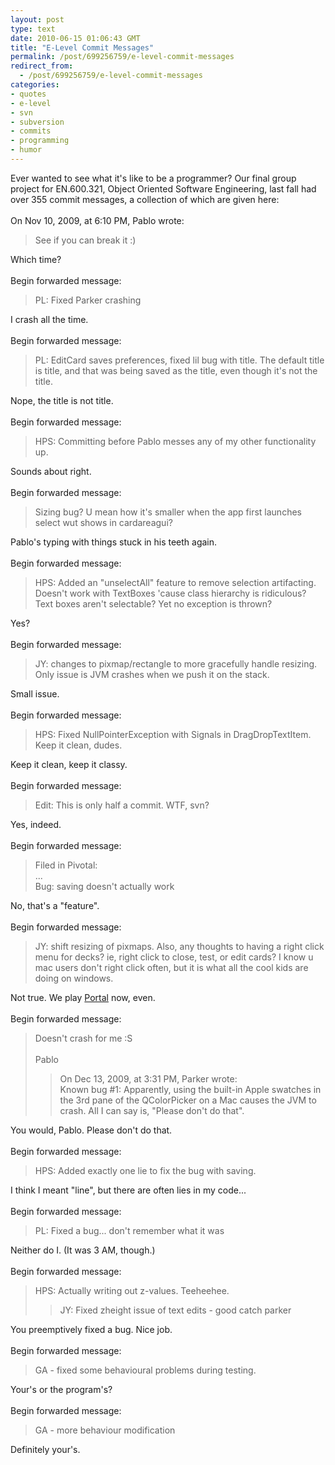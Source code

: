 ```yaml
---
layout: post
type: text
date: 2010-06-15 01:06:43 GMT
title: "E-Level Commit Messages"
permalink: /post/699256759/e-level-commit-messages
redirect_from: 
  - /post/699256759/e-level-commit-messages
categories:
- quotes
- e-level
- svn
- subversion
- commits
- programming
- humor
---
```

Ever wanted to see what it's like to be a programmer? Our final group project for EN.600.321, Object Oriented Software Engineering, last fall had over 355 commit messages, a collection of which are given here:<br>
<br>
On Nov 10, 2009, at 6:10 PM, Pablo wrote:
<blockquote>See if you can break it :)</blockquote>
Which time?<br>
<br>
Begin forwarded message:
<blockquote>PL: Fixed Parker crashing</blockquote>
I crash all the time.<br>
<br>
Begin forwarded message:
<blockquote>PL: EditCard saves preferences, fixed lil bug with title. The default title is title, and that was being saved as the title, even though it's not the title.</blockquote>
Nope, the title is not title.<br>
<br>
Begin forwarded message:
<blockquote>HPS: Committing before Pablo messes any of my other functionality up.</blockquote>
Sounds about right.<br>
<br>
Begin forwarded message:
<blockquote>Sizing bug? U mean how it's smaller when the app first launches
select wut shows in cardareagui?</blockquote>
Pablo's typing with things stuck in his teeth again.<br>
<br>
Begin forwarded message:
<blockquote>HPS: Added an "unselectAll" feature to remove selection artifacting. Doesn't work with TextBoxes 'cause class hierarchy is ridiculous? Text boxes aren't selectable? Yet no exception is thrown?</blockquote>
Yes?<br>
<br>
Begin forwarded message:
<blockquote>JY: changes to pixmap/rectangle to more gracefully handle resizing. Only issue is JVM crashes when we push it on the stack.</blockquote>
Small issue.<br>
<br>
Begin forwarded message:
<blockquote>HPS: Fixed NullPointerException with Signals in DragDropTextItem. Keep it clean, dudes.</blockquote>
Keep it clean, keep it classy.<br>
<br>
Begin forwarded message:
<blockquote>Edit: This is only half a commit. WTF, svn?</blockquote>
Yes, indeed.<br>
<br>
Begin forwarded message:
<blockquote>Filed in Pivotal:<br>
...<br>
Bug: saving doesn't actually work</blockquote>
No, that's a "feature".<br>
<br>
Begin forwarded message:
<blockquote>JY: shift resizing of pixmaps. Also, any thoughts to having a right click menu for decks? ie, right click to close, test, or edit cards? I know u mac users don't right click often, but it is what all the cool kids are doing on windows.</blockquote>
Not true. We play <a href="http://www.goopeg.com/img/ZsXg0uHn.jpg">Portal</a> now, even.<br>
<br>
Begin forwarded message:
<blockquote>Doesn't crash for me :S<br>
<br>
Pablo<br>
<blockquote>
On Dec 13, 2009, at 3:31 PM, Parker wrote:<br>
Known bug #1: Apparently, using the built-in Apple swatches in the 3rd pane of the QColorPicker on a Mac causes the JVM to crash. All I can say is, "Please don't do that".
<br></blockquote></blockquote>
You would, Pablo. Please don't do that.<br>
<br>
Begin forwarded message:
<blockquote>HPS: Added exactly one lie to fix the bug with saving.</blockquote>
I think I meant "line", but there are often lies in my code...<br>
<br>
Begin forwarded message:
<blockquote>PL: Fixed a bug... don't remember what it was</blockquote>
Neither do I. (It was 3 AM, though.)<br>
<br>
Begin forwarded message:
<blockquote>HPS: Actually writing out z-values. Teeheehee.<br>
<blockquote>JY: Fixed zheight issue of text edits - good catch parker</blockquote>
</blockquote>
You preemptively fixed a bug. Nice job.<br>
<br>
Begin forwarded message:
<blockquote>GA -  fixed some behavioural problems during testing.</blockquote>
Your's or the program's?<br>
<br>
Begin forwarded message:
<blockquote>GA - more behaviour modification</blockquote>
Definitely your's.